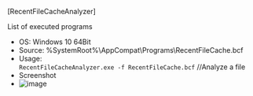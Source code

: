 [RecentFileCacheAnalyzer]  

List of executed programs  

- OS: Windows 10 64Bit  
- Source: %SystemRoot%\AppCompat\Programs\RecentFileCache.bcf  
- Usage:  
`RecentFileCacheAnalyzer.exe -f RecentFileCache.bcf` //Analyze a file  
- Screenshot  
- ![image](https://user-images.githubusercontent.com/69110090/122632142-c717c000-d10b-11eb-8a38-07d0f1bc7bbd.png)  
